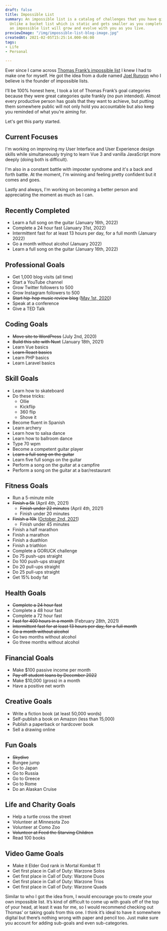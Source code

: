```yaml
---
draft: false
title: Impossible List
summary: An impossible list is a catalog of challenges that you have given yourself.
  Unlike a bucket list which is static and gets smaller as you complete the items,
  an impossible list will grow and evolve with you as you live.
previewImage: "/img/impossible-list-blog-image.jpg"
createdAt: 2021-02-05T15:25:14.000-06:00
tags:
- Life
- Personal

---
```

Ever since I came across <a href="https://www.google.com" target="_blank" rel="noopener noreferrer">Thomas Frank’s impossible list</a> I knew I had to make one for myself. He got the idea from a dude named <a href="https://impossiblehq.com/impossible-list/" target="_blank" rel="noopener noreferrer">Joel Runyon</a> who I believe is the founder of impossible lists.

I’ll be 100% honest here, I took a lot of Thomas Frank’s goal categories because they were great categories quite frankly (no pun intended). Almost every productive person has goals that they want to achieve, but putting them somewhere public will not only hold you accountable but also keep you reminded of what you’re aiming for.

Let's get this party started.

## Current Focuses

I'm working on improving my User Interface and User Experience design skills while simultaneously trying to learn Vue 3 and vanilla JavaScript more deeply (doing both is difficult).

I'm also in a constant battle with imposter syndrome and it's a back and forth battle. At the moment, I'm winning and feeling pretty confident but it comes and goes.

Lastly and always, I'm working on becoming a better person and appreciating the moment as much as I can.

## Recently Completed

* Learn a full song on the guitar (January 16th, 2022)
* Complete a 24 hour fast (January 31st, 2022)
* Intermittent fast for at least 13 hours per day, for a full month (January 2022)
* Go a month without alcohol (January 2022)
* Learn a full song on the guitar (January 16th, 2022)

## Professional Goals

* Get 1,000 blog visits (all time)
* Start a YouTube channel
* Grow Twitter followers to 500
* Grow Instagram followers to 500
* ~~Start hip-hop music review blog~~ ([May 1st, 2020](https://hiphopseason.com/))
* Speak at a conference
* Give a TED Talk

## Coding Goals

* ~~Move site to WordPress~~ (July 2nd, 2020)
* ~~Build this site with Nuxt~~ (January 18th, 2021)
* Learn Vue basics
* ~~Learn React basics~~
* Learn PHP basics
* Learn Laravel basics

## Skill Goals

* Learn how to skateboard
* Do these tricks:
  * Ollie
  * Kickflip
  * 360 flip
  * Shove it
* Become fluent in Spanish
* Learn archery
* Learn how to salsa dance
* Learn how to ballroom dance
* Type 70 wpm
* Become a competent guitar player
* ~~Learn a full song on the guitar~~
* Learn five full songs on the guitar
* Perform a song on the guitar at a campfire
* Perform a song on the guitar at a bar/restaurant

## Fitness Goals

* Run a 5-minute mile
* ~~Finish a 5k~~ (April 4th, 2021)
  * ~~Finish under 22 minutes~~ (April 4th, 2021)
  * Finish under 20 minutes
* ~~Finish a 10k~~ ([October 2nd, 2021](https://cdn.forestry.io/res2/mdQbqHDQPsAn38v6ExGm_5tZT7qyVpA8dn3DjHl_OyQ/fit/512/512/sm/0/aHR0cHM6Ly9hcHAu/Zm9yZXN0cnkuaW8v/cmFpbHMvYWN0aXZl/X3N0b3JhZ2UvYmxv/YnMvZXlKZmNtRnBi/SE1pT25zaWJXVnpj/MkZuWlNJNklrSkJh/SEJDVEdkeVVFSk5Q/U0lzSW1WNGNDSTZi/blZzYkN3aWNIVnlJ/am9pWW14dllsOXBa/Q0o5ZlE9PS0tNGVh/NWE0ZDY1MWM2NjRm/ODE2YTc0NjFlZjRj/MzFjOTA1MzM1MTEx/NC82MzFCRjg3OS1F/NzA0LTRCQUYtQkE5/Ni0zRTg5OTk4RDNC/MTEuanBlZw))
  * Finish under 45 minutes
* Finish a half marathon
* Finish a marathon
* Finish a duathlon
* Finish a triathlon
* Complete a GORUCK challenge
* Do 75 push-ups straight
* Do 100 push-ups straight
* Do 20 pull-ups straight
* Do 25 pull-ups straight
* Get 15% body fat

## Health Goals

* ~~Complete a 24 hour fast~~
* Complete a 48 hour fast
* Complete a 72 hour fast
* ~~Fast for 400 hours in a month~~ (February 28th, 2021)
* ~~Intermittent fast for at least 13 hours per day, for a full month~~
* ~~Go a month without alcohol~~
* Go two months without alcohol
* Go three months without alcohol

## Financial Goals

* Make $100 passive income per month
* ~~Pay off student loans by December 2022~~
* Make $10,000 (gross) in a month
* Have a positive net worth

## Creative Goals

* Write a fiction book (at least 50,000 words)
* Self-publish a book on Amazon (less than 15,000)
* Publish a paperback or hardcover book
* Sell a drawing online

## Fun Goals

* ~~Skydive~~
* Bungee jump
* Go to Japan
* Go to Russia
* Go to Greece
* Go to Rome
* Do an Alaskan Cruise

## Life and Charity Goals

* Help a turtle cross the street
* Volunteer at Minnesota Zoo
* Volunteer at Como Zoo
* ~~Volunteer at Feed the Starving Children~~
* Read 100 books

## Video Game Goals

* Make it Elder God rank in Mortal Kombat 11
* Get first place in Call of Duty: Warzone Solos
* Get first place in Call of Duty: Warzone Duos
* Get first place in Call of Duty: Warzone Trios
* Get first place in Call of Duty: Warzone Quads

Similar to who I got the idea from, I would encourage you to create your own impossible list. It’s kind of difficult to come up with goals off of the top of your head, at least it was for me, so I would recommend checking out Thomas’ or taking goals from this one. I think it’s ideal to have it somewhere digital but there’s nothing wrong with paper and pencil too. Just make sure you account for adding sub-goals and even sub-categories.